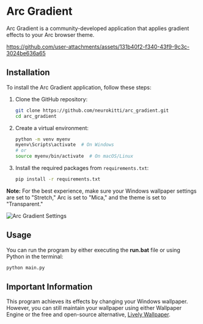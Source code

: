 # Arc Gradient

Arc Gradient is a community-developed application that applies gradient effects to your Arc browser theme.

https://github.com/user-attachments/assets/131b40f2-f340-43f9-9c3c-3024be636a65

## Installation

To install the Arc Gradient application, follow these steps:

1. Clone the GitHub repository:

    ```bash
    git clone https://github.com/neurokitti/arc_gradient.git
    cd arc_gradient
    ```

2. Create a virtual environment:

    ```bash
    python -m venv myenv
    myenv\Scripts\activate  # On Windows
    # or
    source myenv/bin/activate  # On macOS/Linux
    ```

3. Install the required packages from `requirements.txt`:

    ```bash
    pip install -r requirements.txt
    ```

**Note:** For the best experience, make sure your Windows wallpaper settings are set to "Stretch," Arc is set to "Mica," and the theme is set to "Transparent."

![Arc Gradient Settings](https://github.com/user-attachments/assets/0a4e5dfa-b175-4b3e-b760-b2367121e7d1)

## Usage

You can run the program by either executing the **run.bat** file or using Python in the terminal:

```bash
python main.py
```

## Important Information

This program achieves its effects by changing your Windows wallpaper. However, you can still maintain your wallpaper using either Wallpaper Engine or the free and open-source alternative, [Lively Wallpaper](https://github.com/rocksdanister/lively).